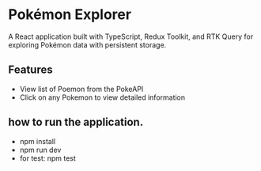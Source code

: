 # Pokémon Explorer

A React application built with TypeScript, Redux Toolkit, and RTK Query for exploring Pokémon data with persistent storage.

## Features

- View list of Poemon from the PokeAPI
- Click on any Pokemon to view detailed information

## how to run the application.

- npm install
- npm run dev
- for test: 
          npm test